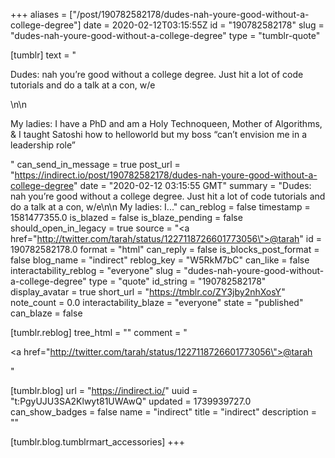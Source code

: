 +++
aliases = ["/post/190782582178/dudes-nah-youre-good-without-a-college-degree"]
date = 2020-02-12T03:15:55Z
id = "190782582178"
slug = "dudes-nah-youre-good-without-a-college-degree"
type = "tumblr-quote"

[tumblr]
text = "<p>Dudes: nah you’re good without a college degree. Just hit a lot of code tutorials and do a talk at a con, w/e</p>\n\n<p>My ladies: I have a PhD and am a Holy Technoqueen, Mother of Algorithms, &amp; I taught Satoshi how to helloworld but my boss “can’t envision me in a leadership role”</p>"
can_send_in_message = true
post_url = "https://indirect.io/post/190782582178/dudes-nah-youre-good-without-a-college-degree"
date = "2020-02-12 03:15:55 GMT"
summary = "Dudes: nah you’re good without a college degree. Just hit a lot of code tutorials and do a talk at a con, w/e\n\n My ladies: I..."
can_reblog = false
timestamp = 1581477355.0
is_blazed = false
is_blaze_pending = false
should_open_in_legacy = true
source = "<a href=\"http://twitter.com/tarah/status/1227118726601773056\">@tarah</a>"
id = 190782582178.0
format = "html"
can_reply = false
is_blocks_post_format = false
blog_name = "indirect"
reblog_key = "W5RkM7bC"
can_like = false
interactability_reblog = "everyone"
slug = "dudes-nah-youre-good-without-a-college-degree"
type = "quote"
id_string = "190782582178"
display_avatar = true
short_url = "https://tmblr.co/ZY3jby2nhXosY"
note_count = 0.0
interactability_blaze = "everyone"
state = "published"
can_blaze = false

[tumblr.reblog]
tree_html = ""
comment = "<p><a href=\"http://twitter.com/tarah/status/1227118726601773056\">@tarah</a></p>"

[tumblr.blog]
url = "https://indirect.io/"
uuid = "t:PgyUJU3SA2Klwyt81UWAwQ"
updated = 1739939727.0
can_show_badges = false
name = "indirect"
title = "indirect"
description = ""

[tumblr.blog.tumblrmart_accessories]
+++
